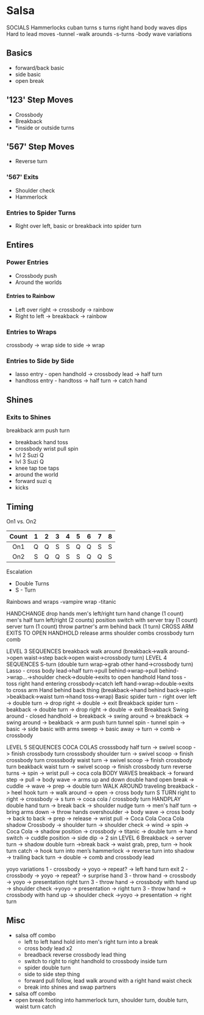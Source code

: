 # Salsa

SOCIALS
Hammerlocks
cuban turns
s turns
right hand
body waves
dips
Hard to lead moves
-tunnel
-walk arounds
-s-turns
-body wave variations

## Basics

- forward/back basic
- side basic
- open break

## '123' Step Moves

- Crossbody
- Breakback
- \*inside or outside turns

## '567' Step Moves

- Reverse turn

### '567' Exits

- Shoulder check
- Hammerlock

### Entries to Spider Turns

- Right over left, basic or breakback into spider turn

## Entires

### Power Entries

- Crossbody push
- Around the worlds

#### Entries to Rainbow

- Left over right -> crossbody -> rainbow
- Right to left -> breakback -> rainbow

### Entries to Wraps

crossbody -> wrap
side to side -> wrap

### Entries to Side by Side

- lasso entry - open handhold -> crossbody lead -> half turn
- handtoss entry - handtoss -> half turn -> catch hand

## Shines

### Exits to Shines

breakback arm push turn

- breakback hand toss
- crossbody wrist pull spin
- lvl 2 Suzi Q
- lvl 3 Suzi Q
- knee tap toe taps
- around the world
- forward suzi q
- kicks

## Timing

On1 vs. On2

| Count |  1  |  2  |  3  |  4  |  5  |  6  |  7  |  8  |
| :---: | :-: | :-: | :-: | :-: | :-: | :-: | :-: | :-: |
|  On1  |  Q  |  Q  |  S  |  S  |  Q  |  Q  |  S  |  S  |
|  On2  |  S  |  Q  |  Q  |  S  |  S  |  Q  |  Q  |  S  |

Escalation

- Double Turns
- S - Turn

Rainbows and wraps
-vampire wrap
-titanic

HANDCHANGE
drop hands
men's left/right turn hand change (1 count)
men's half turn left/right (2 counts)
position switch with server tray (1 count)
server turn (1 count)
throw partner's arm behind back (1 turn)
CROSS ARM EXITS TO OPEN HANDHOLD
release arms
shoulder combs
crossbody turn comb

LEVEL 3 SEQUENCES
breakback walk around (breakback->walk around->open waist->step back->open waist->crossbody turn)
LEVEL 4 SEQUENCES
S-turn (double turn wrap->grab other hand->crossbody turn)
Lasso - cross body lead->half turn->pull behind->wrap->pull behind->wrap...->shoulder check->double->exits to open handhold
Hand toss - toss right hand entering crossbody->catch left hand->wrap->double->exits to cross arm
Hand behind back thing (breakback->hand behind back->spin->beakback->waist turn->hand toss->wrap)
Basic spider turn - right over left -> double turn -> drop right -> double -> exit
Breakback spider turn - beakback -> double turn -> drop right -> double -> exit
Breakback
Swing around - closed handhold -> breakback -> swing around -> breakback -> swing around -> beakback -> arm push turn
tunnel spin - tunnel spin -> basic -> side basic with arms sweep -> basic away -> turn -> comb -> crossbody

LEVEL 5 SEQUENCES
COCA COLAS
crosssbody half turn -> swivel scoop -> finish crossbody turn
crosssbody shoulder turn -> swivel scoop -> finish crossbody turn
crosssbody waist turn -> swivel scoop -> finish crossbody turn
beakback waist turn -> swivel scoop -> finish crossbody turn
reverse turns -> spin -> wrist pull -> coca cola
BODY WAVES
breakback -> forward step -> pull -> body wave -> arms up and down
double hand open break -> cuddle -> wave -> prep -> double turn
WALK AROUND
traveling breakback -> heel hook turn -> walk around -> open -> cross body turn
S TURN
right to right -> crossbody -> s turn -> coca cola / crossbody turn
HANDPLAY
double hand turn -> break back -> shoulder nudge turn -> men's half turn -> bring arms down -> throw hands overshoulder -> body wave -> cross body -> back to back -> prep -> release -> wrist pull -> Coca Cola
Coca Cola shadow
Crossbody -> shoulder turn -> shoulder check -> wind -> spin -> Coca Cola -> shadow position -> crossbody -> titanic -> double turn -> hand switch -> cuddle position -> side dip -> 2 sin
LEVEL 6
Breakback -> server turn -> shadow double turn ->break back -> waist grab, prep, turn -> hook turn catch -> hook turn into men’s hammerlock -> reverse turn into shadow -> trailing back turn -> double -> comb and crossbody lead

yoyo variations
1 - crossbody -> yoyo -> repeat? -> left hand turn exit
2 - crossbody -> yoyo -> repeat? -> surprise hand
3 - throw hand -> crossbody -> yoyo -> presentation right turn
3 - throw hand -> crossbody with hand up -> shoulder check ->yoyo -> presentation -> right turn
3 - throw hand -> crossbody with hand up -> shoulder check ->yoyo -> presentation -> right turn

## Misc

- salsa off combo
  - left to left hand hold into men's right turn into a break
  - cross body lead x2
  - breadback reverse crossbody lead thing
  - switch to right to right handhold to crossbody inside turn
  - spider double turn
  - side to side step thing
  - forward pull follow, lead walk around with a right hand waist check
  - break into shines and swap partners
- salsa off combo
- open break footing into hammerlock turn, shoulder turn, double turn, waist turn catch
